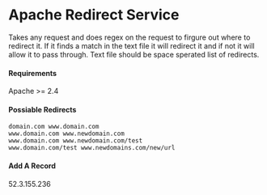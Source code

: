  Apache Redirect Service
========================
Takes any request and does regex on the request to firgure out where to redirect it. If it finds a match in the text file it will redirect it and if not it will allow it to pass through. Text file should be space sperated list of redirects.


#### Requirements
Apache >= 2.4

#### Possiable Redirects
    domain.com www.domain.com
    www.domain.com www.newdomain.com
    www.domain.com www.newdomain.com/test
    www.domain.com/test www.newdomains.com/new/url
    
#### Add A Record
52.3.155.236
